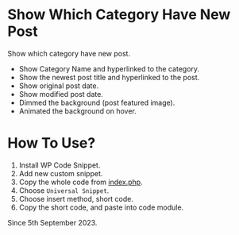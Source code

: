 # Show Which Category Have New Post
Show which category have new post.
- Show Category Name and hyperlinked to the category.
- Show the newest post title and hyperlinked to the post.
- Show original post date.
- Show modified post date.
- Dimmed the background (post featured image).
- Animated the background on hover.

# How To Use?
1. Install WP Code Snippet.
2. Add new custom snippet.
4. Copy the whole code from [index.php](/Show%20Which%20Category%20Have%20New%20Post/index.php).
4. Choose `Universal Snippet`.
5. Choose insert method, short code.
6. Copy the short code, and paste into code module.

Since 5th September 2023.